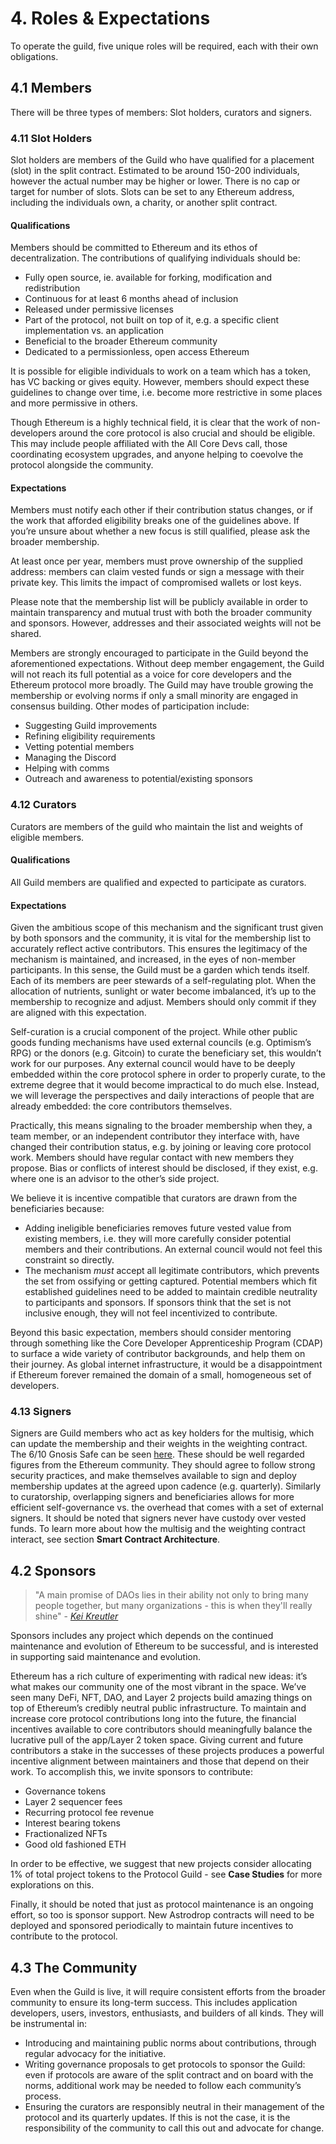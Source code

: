 # 4. Roles & Expectations

To operate the guild, five unique roles will be required, each with their own obligations.

## 4.1 Members

There will be three types of members: Slot holders, curators and signers.

### 4.11 Slot Holders

Slot holders are members of the Guild who have qualified for a placement (slot) in the split contract. Estimated to be around 150-200 individuals, however the actual number may be higher or lower. There is no cap or target for number of slots. Slots can be set to any Ethereum address, including the individuals own, a charity, or another split contract.

#### Qualifications

Members should be committed to Ethereum and its ethos of decentralization. The contributions of qualifying individuals should be:

- Fully open source, ie. available for forking, modification and redistribution
- Continuous for at least 6 months ahead of inclusion
- Released under permissive licenses
- Part of the protocol, not built on top of it, e.g. a specific client implementation vs. an application
- Beneficial to the broader Ethereum community 
- Dedicated to a permissionless, open access Ethereum

It is possible for eligible individuals to work on a team which has a token, has VC backing or gives equity. However, members should expect these guidelines to change over time, i.e. become more restrictive in some places and more permissive in others.

Though Ethereum is a highly technical field, it is clear that the work of non-developers around the core protocol is also crucial and should be eligible. This may include people affiliated with the All Core Devs call, those coordinating ecosystem upgrades, and anyone helping to coevolve the protocol alongside the community.

#### Expectations

Members must notify each other if their contribution status changes, or if the work that afforded eligibility breaks one of the guidelines above. If you’re unsure about whether a new focus is still qualified, please ask the broader membership. 

At least once per year, members must prove ownership of the supplied address: members can claim vested funds or sign a message with their private key. This limits the impact of compromised wallets or lost keys.

Please note that the membership list will be publicly available in order to maintain transparency and mutual trust with both the broader community and sponsors. However, addresses and their associated weights will not be shared.

Members are strongly encouraged to participate in the Guild beyond the aforementioned expectations. Without deep member engagement, the Guild will not reach its full potential as a voice for core developers and the Ethereum protocol more broadly. The Guild may have trouble growing the membership or evolving norms if only a small minority are engaged in consensus building. Other modes of participation include:

- Suggesting Guild improvements
- Refining eligibility requirements
- Vetting potential members 
- Managing the Discord
- Helping with comms
- Outreach and awareness to potential/existing sponsors

### 4.12 Curators

Curators are members of the guild who maintain the list and weights of eligible members.

#### Qualifications

All Guild members are qualified and expected to participate as curators.

#### Expectations

Given the ambitious scope of this mechanism and the significant trust given by both sponsors and the community, it is vital for the membership list to accurately reflect active contributors. This ensures the legitimacy of the mechanism is maintained, and increased, in the eyes of non-member participants. In this sense, the Guild must be a garden which tends itself. Each of its members are peer stewards of a self-regulating plot. When the allocation of nutrients, sunlight or water become imbalanced, it’s up to the membership to recognize and adjust. Members should only commit if they are aligned with this expectation.

Self-curation is a crucial component of the project. While other public goods funding mechanisms have used external councils (e.g. Optimism’s RPG) or the donors (e.g. Gitcoin) to curate the beneficiary set, this wouldn’t work for our purposes. Any external council would have to be deeply embedded within the core protocol sphere in order to properly curate, to the extreme degree that it would become impractical to do much else. Instead, we will leverage the perspectives and daily interactions of people that are already embedded: the core contributors themselves.

Practically, this means signaling to the broader membership when they, a team member, or an independent contributor they interface with, have changed their contribution status, e.g. by joining or leaving core protocol work. Members should have regular contact with new members they propose. Bias or conflicts of interest should be disclosed, if they exist, e.g. where one is an advisor to the other’s side project.

We believe it is incentive compatible that curators are drawn from the beneficiaries because:

- Adding ineligible beneficiaries removes future vested value from existing members, i.e. they will more carefully consider potential members and their contributions. An external council would not feel this constraint so directly.
- The mechanism *must* accept all legitimate contributors, which prevents the set from ossifying or getting captured. Potential members which fit established guidelines need to be added to maintain credible neutrality to participants and sponsors. If sponsors think that the set is not inclusive enough, they will not feel incentivized to contribute.

Beyond this basic expectation, members should consider mentoring through something like the Core Developer Apprenticeship Program (CDAP) to surface a wide variety of contributor backgrounds, and help them on their journey. As global internet infrastructure, it would be a disappointment if Ethereum forever remained the domain of a small, homogeneous set of developers.

### 4.13 Signers

Signers are Guild members who act as key holders for the multisig, which can update the membership and their weights in the weighting contract. The 6/10 Gnosis Safe can be seen [here](https://gnosis-safe.io/app/eth:0xF6CBDd6Ea6EC3C4359e33de0Ac823701Cc56C6c4/balances). These should be well regarded figures from the Ethereum community. They should agree to follow strong security practices, and make themselves available to sign and deploy membership updates at the agreed upon cadence (e.g. quarterly). Similarly to curatorship, overlapping signers and beneficiaries allows for more efficient self-governance vs. the overhead that comes with a set of external signers. It should be noted that signers never have custody over vested funds. To learn more about how the multisig and the weighting contract interact, see section **Smart Contract Architecture**.

## 4.2 Sponsors

> "A main promise of DAOs lies in their ability not only to bring many people together, but many organizations - this is when they'll really shine" - *[Kei Kreutler](https://twitter.com/keikreutler/status/1461646035491692550)*

Sponsors includes any project which depends on the continued maintenance and evolution of Ethereum to be successful, and is interested in supporting said maintenance and evolution.

Ethereum has a rich culture of experimenting with radical new ideas: it’s what makes our community one of the most vibrant in the space. We’ve seen many DeFi, NFT, DAO, and Layer 2 projects build amazing things on top of Ethereum’s credibly neutral public infrastructure. To maintain and increase core protocol contributions long into the future, the financial incentives available to core contributors should meaningfully balance the lucrative pull of the app/Layer 2 token space. Giving current and future contributors a stake in the successes of these projects produces a powerful incentive alignment between maintainers and those that depend on their work. To accomplish this, we invite sponsors to contribute:
-  Governance tokens
-  Layer 2 sequencer fees
-  Recurring protocol fee revenue
-  Interest bearing tokens
-  Fractionalized NFTs
-  Good old fashioned ETH

In order to be effective, we suggest that new projects consider allocating 1% of total project tokens to the Protocol Guild - see **Case Studies** for more explorations on this.

Finally, it should be noted that just as protocol maintenance is an ongoing effort, so too is sponsor support. New Astrodrop contracts will need to be deployed and sponsored periodically to maintain  future incentives to contribute to the protocol.

## 4.3 The Community

Even when the Guild is live, it will require consistent efforts from the broader community to ensure its long-term success. This includes application developers, users, investors, enthusiasts, and builders of all kinds. They will be instrumental in:

- Introducing and maintaining public norms about contributions, through regular advocacy for the initiative.
- Writing governance proposals to get protocols to sponsor the Guild: even if protocols are aware of the split contract and on board with the norms, additional work may be needed to follow each community’s process.
- Ensuring the curators are responsibly neutral in their management of the protocol and its quarterly updates. If this is not the case, it is the responsibility of the community to call this out and advocate for change.
